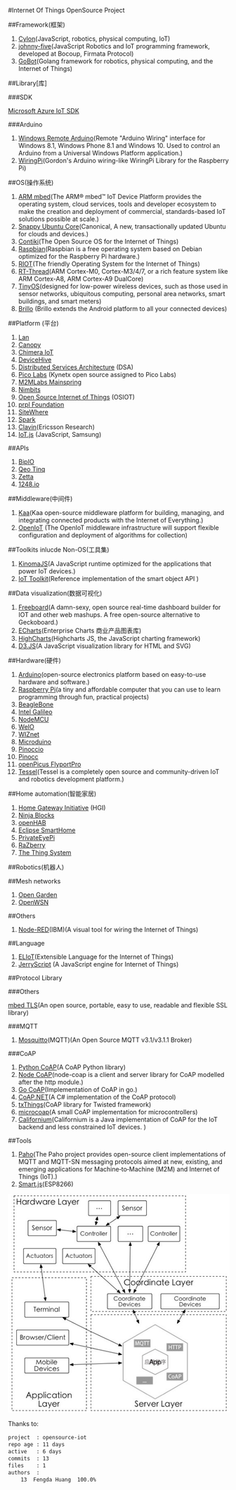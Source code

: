 #Internet Of Things OpenSource Project

##Framework(框架)

1. [Cylon](https://github.com/hybridgroup/cylon)(JavaScript, robotics, physical computing, IoT)
2. [johnny-five](https://github.com/rwaldron/johnny-five)(JavaScript Robotics and IoT programming framework, developed at Bocoup, Firmata Protocol)
3. [GoBot](https://github.com/hybridgroup/gobot)(Golang framework for robotics, physical computing, and the Internet of Things)

##Library[库]

###SDK

[Microsoft Azure IoT SDK](https://github.com/Azure/azure-iot-sdks)

###Arduino

1. [Windows Remote Arduino](https://github.com/ms-iot/remote-wiring)(Remote "Arduino Wiring" interface for Windows 8.1, Windows Phone 8.1 and Windows 10. Used to control an Arduino from a Universal Windows Platform application.)
2. [WiringPi](https://github.com/WiringPi/WiringPi)(Gordon's Arduino wiring-like WiringPi Library for the Raspberry Pi)

##OS(操作系统)

1. [ARM mbed](http://mbed.org/)(The ARM® mbed™ IoT Device Platform provides the operating system, cloud services, tools and developer ecosystem to make the creation and deployment of commercial, standards-based IoT solutions possible at scale.)
2. [Snappy Ubuntu Core](http://developer.ubuntu.com/en/snappy/)(Canonical, A new, transactionally updated Ubuntu for clouds and devices.)
3. [Contiki](http://www.contiki-os.org/)(The Open Source OS for the Internet of Things)
4. [Raspbian](http://raspbian.org/)(Raspbian is a free operating system based on Debian optimized for the Raspberry Pi hardware.)
5. [RIOT](http://www.riot-os.org/)(The friendly Operating System for the Internet of Things)
6. [RT-Thread](https://github.com/RT-Thread/rt-thread)(ARM Cortex-M0, Cortex-M3/4/7, or a rich feature system like ARM Cortex-A8, ARM Cortex-A9 DualCore)
7. [TinyOS](https://github.com/tinyos/tinyos-main)(designed for low-power wireless devices, such as those used in sensor networks, ubiquitous computing, personal area networks, smart buildings, and smart meters)
8. [Brillo](https://developers.google.com/brillo/) (Brillo extends the Android platform to all your connected devices)

##Platform (平台)

1. [Lan](https://github.com/phodal/lan)
2. [Canopy](http://canopy.link/)
3. [Chimera IoT](https://chimeraiot.com/init/default/developers)
4. [DeviceHive](https://github.com/devicehive/)
5. [Distributed Services Architecture](http://iot-dsa.org/) (DSA)
6. [Pico Labs](https://github.com/Picolab/) (Kynetx open source assigned to Pico Labs)
7. [M2MLabs Mainspring](http://www.m2mlabs.com/)
8. [Nimbits](http://www.nimbits.com/index.jsp)
9. [Open Source Internet of Things](http://osiot.org/) (OSIOT)
10. [prpl Foundation](http://prplfoundation.org/)
11. [SiteWhere](http://www.sitewhere.org/)
12. [Spark](http://spark.github.io/)
13. [Clavin](https://github.com/EricssonResearch/calvin-base)(Ericsson Research)
14. [IoT.js](https://github.com/Samsung/iotjs) (JavaScript, Samsung)

##APIs

1. [BipIO](https://bip.io/)
2. [Qeo Tinq](https://github.com/brunodebus/tinq-core)
3. [Zetta](http://www.zettajs.org/)
4. [1248.io](http://wiki.1248.io/doku.php)

##Middleware(中间件)
1. [Kaa](https://github.com/kaaproject/kaa)(Kaa open-source middleware platform for building, managing, and integrating connected products with the Internet of Everything.)
2. [OpenIoT](https://github.com/OpenIotOrg/openiot) (The OpenIoT middleware infrastructure will support flexible configuration and deployment of algorithms for collection)

##Toolkits inlucde Non-OS(工具集)
1. [KinomaJS](https://github.com/Kinoma/kinomajs)(A JavaScript runtime optimized for the applications that power IoT devices.)
2. [IoT Toolkit](https://github.com/connectIOT/iottoolkit)(Reference implementation of the smart object API
)

##Data visualization(数据可视化)
1. [Freeboard](https://github.com/Freeboard/freeboard)(A damn-sexy, open source real-time dashboard builder for IOT and other web mashups. A free open-source alternative to Geckoboard.)
2. [ECharts](http://echarts.baidu.com)(Enterprise Charts 商业产品图表库)
3. [HighCharts](https://github.com/highslide-software/highcharts.com)(Highcharts JS, the JavaScript charting framework)
4. [D3.JS](https://github.com/mbostock/d3)(A JavaScript visualization library for HTML and SVG)

##Hardware(硬件)

1. [Arduino](http://www.arduino.cc/)(open-source electronics platform based on easy-to-use hardware and software.)
2. [Raspberry Pi](https://www.raspberrypi.org/)(a tiny and affordable computer that you can use to learn programming through fun, practical projects)
3. [BeagleBone](http://beagleboard.org/getting-started/)
4. [Intel Galileo](http://www.arduino.cc/en/ArduinoCertified/IntelGalileo)
5. [NodeMCU](http://www.nodemcu.com/)
6. [WeIO](http://we-io.net/hardware/)
7. [WIZnet](http://wizwiki.net/wiki/doku.php)
8. [Microduino](https://www.microduino.cc/)
9. [Pinoccio](https://pinocc.io/)
10. [Pinocc](https://pinocc.io/)
11. [openPicus FlyportPro](http://www.openpicus.com/site/tools)
12. [Tessel](https://tessel.io/)(Tessel is a completely open source and community-driven IoT and robotics development platform.)

##Home automation(智能家居)
1. [Home Gateway Initiative](http://www.homegatewayinitiative.org/) (HGI)
2. [Ninja Blocks](https://developers.ninja/)
3. [openHAB](http://www.openhab.org/)
4. [Eclipse SmartHome](http://eclipse.org/smarthome/)
5. [PrivateEyePi](http://projects.privateeyepi.com/)
6. [RaZberry](http://razberry.z-wave.me/)
7. [The Thing System](http://thethingsystem.com/index.html)

##Robotics(机器人)


##Mesh networks

1. [Open Garden](https://opengarden.com/)
2. [OpenWSN](http://www.openwsn.org/)

##Others

1. [Node-RED](https://github.com/node-red/node-red)(IBM)(A visual tool for wiring the Internet of Things)

##Language

1. [ELIoT](https://github.com/c3d/eliot)(Extensible Language for the Internet of Things)
2. [JerryScript](http://samsung.github.io/jerryscript/) (A JavaScript engine for Internet of Things)

##Protocol Library

###Others

[mbed TLS](https://github.com/ARMmbed/mbedtls)(An open source, portable, easy to use, readable and flexible SSL library)

###MQTT

1. [Mosquitto](http://mosquitto.org/)(MQTT)(An Open Source MQTT v3.1/v3.1.1 Broker)

###CoAP

1. [Python CoAP](https://github.com/openwsn-berkeley/coap)(A CoAP Python library)
2. [Node CoAP](https://github.com/mcollina/node-coap)(node-coap is a client and server library for CoAP modelled after the http module.)
3. [Go CoAP](https://github.com/dustin/go-coap)(Implementation of CoAP in go.)
4. [CoAP.NET](https://github.com/smeshlink/CoAP.NET)(A C# implementation of the CoAP protocol)
5. [txThings](https://github.com/siskin/txThings)(CoAP library for Twisted framework)
6. [microcoap](https://github.com/1248/microcoap)(A small CoAP implementation for microcontrollers)
7. [Californium](https://github.com/eclipse/californium)(Californium is a Java implementation of CoAP for the IoT backend and less constrained IoT devices. )


##Tools

1. [Paho](http://www.eclipse.org/paho)(The Paho project provides open-source client implementations of MQTT and MQTT-SN messaging protocols aimed at new, existing, and emerging applications for Machine‑to‑Machine (M2M) and Internet of Things (IoT).)
2. [Smart.js](https://github.com/cesanta/smart.js)(ESP8266)

![Internet Of Things Architect](struct.jpg)

Thanks to:

	project  : opensource-iot
	repo age : 11 days
	active   : 6 days
	commits  : 13
	files    : 1
	authors  :
		13	Fengda Huang  100.0%
